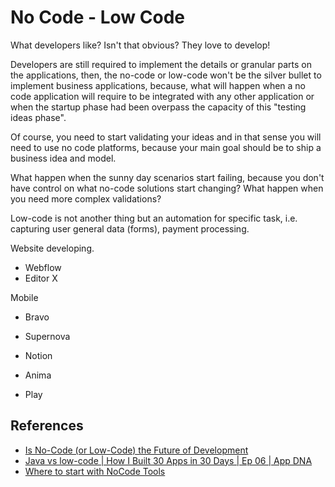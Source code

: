 # No Code - Low Code

What developers like? Isn't that obvious? They love to develop!

Developers are still required to implement the details or granular parts on the applications, then, the no-code or low-code won't be the silver bullet to implement business applications, because, what will happen when a no code application will require to be integrated with any other application or when the startup phase had been overpass the capacity of this "testing ideas phase".

Of course, you need to start validating your ideas and in that sense you will need to use no code platforms, because your main goal should be to ship a business idea and model.

What happen when the sunny day scenarios start failing, because you don't have control on what no-code solutions start changing?
What happen when you need more complex validations?

Low-code is not another thing but an automation for specific task, i.e. capturing user general data (forms), payment processing.

Website developing.

* Webflow
* Editor X

Mobile

* Bravo
* Supernova

* Notion
* Anima
* Play

## References

* [Is No-Code (or Low-Code) the Future of Development](https://www.youtube.com/watch?v=1QHwZL238WU)
* [Java vs low-code | How I Built 30 Apps in 30 Days | Ep 06 | App DNA](https://www.youtube.com/watch?v=xJwv1Qnd0eo)
* [Where to start with NoCode Tools](https://www.youtube.com/watch?v=nOPaOWcAO38)
